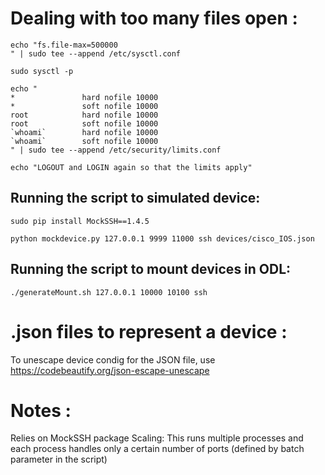 # Dealing with too many files open :

```
echo "fs.file-max=500000
" | sudo tee --append /etc/sysctl.conf

sudo sysctl -p

echo "
*               hard nofile 10000
*               soft nofile 10000
root            hard nofile 10000
root            soft nofile 10000 
`whoami`        hard nofile 10000
`whoami`        soft nofile 10000
" | sudo tee --append /etc/security/limits.conf

echo "LOGOUT and LOGIN again so that the limits apply"
```

## Running the script to simulated device:

```
sudo pip install MockSSH==1.4.5

python mockdevice.py 127.0.0.1 9999 11000 ssh devices/cisco_IOS.json
```

## Running the script to mount devices in ODL:

```
./generateMount.sh 127.0.0.1 10000 10100 ssh
```

# .json files to represent a device :

To unescape device condig for the JSON file, use https://codebeautify.org/json-escape-unescape

# Notes :

Relies on MockSSH package
Scaling: This runs multiple processes and each process handles only a certain number of ports (defined by batch parameter in the script)